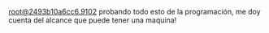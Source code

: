 root@2493b10a6cc6.9102
probando todo esto de la programación, me doy cuenta del alcance que puede tener una maquina!
